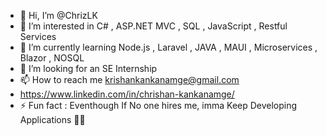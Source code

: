 - 👋 Hi, I’m @ChrizLK 
- 👀 I’m interested in C# , ASP.NET MVC , SQL , JavaScript , Restful Services 
- 🌱 I’m currently learning Node.js , Laravel , JAVA , MAUI , Microservices , Blazor , NOSQL
- 💞️ I’m looking for an SE Internship
- 📫 How to reach me krishankankanamge@gmail.com
- https://www.linkedin.com/in/chrishan-kankanamge/
- ⚡ Fun fact : Eventhough If No one hires me, imma Keep Developing Applications 🤣💯


